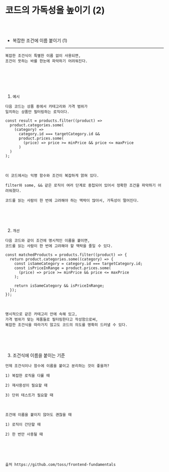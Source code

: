 # 코드의 가독성을 높이기 (2)

<br />
<br />

* 복잡한 조건에 이름 붙이기 (1)
---

```
복잡한 조건식이 특별한 이름 없이 사용되면,
조건이 뜻하는 바를 한눈에 파악하기 어려워진다.
```

<br />
<br />
<br />
<br />

1. `예시`

```
다음 코드는 상품 중에서 카테고리와 가격 범위가
일치하는 상품만 필터링하는 로직이다.
```

```tsx
const result = products.filter((product) =>
  product.categories.some(
    (category) =>
      category.id === targetCategory.id &&
      product.prices.some(
        (price) => price >= minPrice && price <= maxPrice
      )
  )
);
```

<br />

```
이 코드에서는 익명 함수와 조건이 복잡하게 얽혀 있다.

filter와 some, && 같은 로직이 여러 단계로 중첩되어 있어서 정확한 조건을 파악하기 어려워졌다.

코드를 읽는 사람이 한 번에 고려해야 하는 맥락이 많아서, 가독성이 떨어진다.
```

<br />
<br />
<br />

2. `개선`

```
다음 코드와 같이 조건에 명시적인 이름을 붙이면,
코드를 읽는 사람이 한 번에 고려해야 할 맥락을 줄일 수 있다.
```

```tsx
const matchedProducts = products.filter((product) => {
  return product.categories.some((category) => {
    const isSameCategory = category.id === targetCategory.id;
    const isPriceInRange = product.prices.some(
      (price) => price >= minPrice && price <= maxPrice
    );

    return isSameCategory && isPriceInRange;
  });
});
```

<br />

```
명시적으로 같은 카테고리 안에 속해 있고,
가격 범위가 맞는 제품들로 필터링한다고 작성함으로써,
복잡한 조건식을 따라가지 않고도 코드의 의도를 명확히 드러낼 수 있다.
```

<br />
<br />
<br />

3. 조건식에 이름을 붙이는 기준

```
언제 조건식이나 함수에 이름을 붙이고 분리하는 것이 좋을까?

1) 복잡한 로직을 다룰 때

2) 재사용성이 필요할 때

3) 단위 테스트가 필요할 때
```

<br />

```
조건에 이름을 붙이지 않아도 괜찮을 때

1) 로직이 간단할 때

2) 한 번만 사용될 때
```

<br />
<br />
<br />

```
출처 https://github.com/toss/frontend-fundamentals
```
